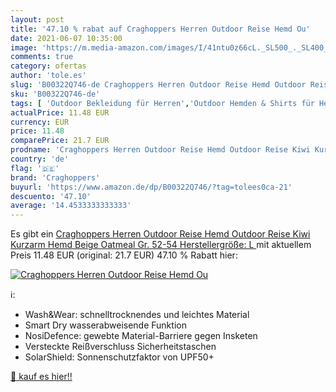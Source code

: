```yaml
---
layout: post
title: '47.10 % rabat auf Craghoppers Herren Outdoor Reise Hemd Ou'
date: 2021-06-07 10:35:00
image: 'https://m.media-amazon.com/images/I/41ntu0z66cL._SL500_._SL400_.jpg'
comments: true
category: ofertas
author: 'tole.es'
slug: 'B00322Q746-de Craghoppers Herren Outdoor Reise Hemd Outdoor Reise Kiwi...'
sku: 'B00322Q746-de'
tags: [ 'Outdoor Bekleidung für Herren','Outdoor Hemden & Shirts für Herren','Outdoor Oberteile & Shirts für Herren','Outdoor-Bekleidung','Sport','Sport & Freizeit','Sport & Outdoor Aktivitäten, Bekleidung & Ausrüstung','craghoppers', ]
actualPrice: 11.48 EUR
currency: EUR
price: 11.48
comparePrice: 21.7 EUR
prodname: 'Craghoppers Herren Outdoor Reise Hemd Outdoor Reise Kiwi Kurzarm Hemd  Beige  Oatmeal   Gr. 52-54  Herstellergröße: L '
country: 'de'
flag: '🇩🇪'
brand: 'Craghoppers'
buyurl: 'https://www.amazon.de/dp/B00322Q746/?tag=tolees0ca-21'
descuento: '47.10'
average: '14.4533333333333'
---
```


Es gibt ein [Craghoppers Herren Outdoor Reise Hemd Outdoor Reise Kiwi Kurzarm Hemd  Beige  Oatmeal   Gr. 52-54  Herstellergröße: L ](https://www.amazon.de/dp/B00322Q746/?tag=tolees0ca-21) mit aktuellem Preis 11.48 EUR (original: 21.7 EUR) 47.10 % Rabatt hier:

[![Craghoppers Herren Outdoor Reise Hemd Ou](https://m.media-amazon.com/images/I/41ntu0z66cL._SL500_._SL400_.jpg)](https://www.amazon.de/dp/B00322Q746/?tag=tolees0ca-21)

ℹ️:

- Wash&Wear: schnelltrocknendes und leichtes Material
- Smart Dry wasserabweisende Funktion
- NosiDefence: gewebte Material-Barriere gegen Insketen
- Versteckte Reißverschluss Sicherheitstaschen
- SolarShield: Sonnenschutzfaktor von UPF50+

[🛒 kauf es hier!!](https://www.amazon.de/dp/B00322Q746/?tag=tolees0ca-21)
